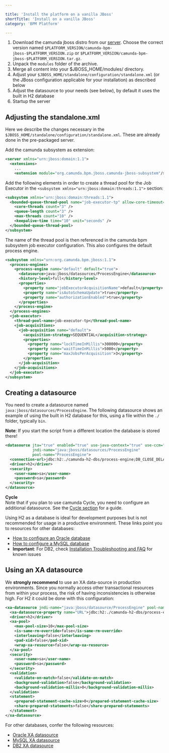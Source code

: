 ```yaml
---

title: 'Install the platform on a vanilla JBoss'
shortTitle: 'Install on a vanilla JBoss'
category: 'BPM Platform'

---
```



1. Download the camunda jboss distro from our [server](https://app.camunda.com/nexus/content/groups/public/org/camunda/bpm/jboss/camunda-bpm-jboss/).
   Choose the correct version named `$PLATFORM_VERSION/camunda-bpm-jboss-$PLATFORM_VERSION.zip` or `$PLATFORM_VERSION/camunda-bpm-jboss-$PLATFORM_VERSION.tar.gz`.
2. Unpack the `modules` folder of the archive.
3. Merge all content into your $JBOSS_HOME/modules/ directory.
4. Adjust your `$JBOSS_HOME/standalone/configuration/standalone.xml` (or the JBoss configuration applicable for your installation) as described below
5. Adjust the datasource to your needs (see below), by default it uses the built in H2 database
6. Startup the server


## Adjusting the standalone.xml

Here we describe the changes necessary in the `$JBOSS_HOME/standalone/configuration/standalone.xml`. These are already done in the pre-packaged server.

Add the camunda subsystem as extension:

```xml
<server xmlns="urn:jboss:domain:1.1">
  <extensions>
    ...
    <extension module="org.camunda.bpm.jboss.camunda-jboss-subsystem"/>
```

Add the following elements in order to create a thread pool for the Job Executor in the `<subsystem xmlns="urn:jboss:domain:threads:1.1">` section:

```xml
<subsystem xmlns="urn:jboss:domain:threads:1.1">
  <bounded-queue-thread-pool name="job-executor-tp" allow-core-timeout="true">
    <core-threads count="3" />
    <queue-length count="3" />
    <max-threads count="10" />
    <keepalive-time time="10" unit="seconds" />
  </bounded-queue-thread-pool>
</subsystem>
```

The name of the thread pool is then referenced in the camunda bpm subsystem job executor configuration.
This also configures the default process engine.

```xml
<subsystem xmlns="urn:org.camunda.bpm.jboss:1.1">
  <process-engines>
    <process-engine name="default" default="true">
      <datasource>java:jboss/datasources/ProcessEngine</datasource>
      <history-level>full</history-level>
      <properties>
        <property name="jobExecutorAcquisitionName">default</property>
        <property name="isAutoSchemaUpdate">true</property>
        <property name="authorizationEnabled">true</property>
      </properties>
    </process-engine>
  </process-engines>
  <job-executor>
    <thread-pool-name>job-executor-tp</thread-pool-name>
    <job-acquisitions>
      <job-acquisition name="default">
        <acquisition-strategy>SEQUENTIAL</acquisition-strategy>
        <properties>
          <property name="lockTimeInMillis">300000</property>
          <property name="waitTimeInMillis">5000</property>
          <property name="maxJobsPerAcquisition">3</property>
        </properties>
      </job-acquisition>
    </job-acquisitions>
  </job-executor>
</subsystem>
```


## Creating a datasource

You need to create a datasource named `java:jboss/datasources/ProcessEngine`.
The following datasource shows an example of using the built in H2 database for this, using a file within the `./` folder,
typically `bin`.

**Note**: If you start the script from a different location the database is stored there!

```xml
<datasource jta="true" enabled="true" use-java-context="true" use-ccm="true"
            jndi-name="java:jboss/datasources/ProcessEngine" 
            pool-name="ProcessEngine">
  <connection-url>jdbc:h2:./camunda-h2-dbs/process-engine;DB_CLOSE_DELAY=-1;MVCC=TRUE;DB_CLOSE_ON_EXIT=FALSE</connection-url>
  <driver>h2</driver>
  <security>
    <user-name>sa</user-name>
    <password>sa</password>
  </security>
</datasource>
```

<div class="alert alert-info">
  <strong>Cycle</strong><br/>
  Note that if you plan to use camunda Cycle, you need to configure an additional datasource. See the <a href="ref:#web-applications-install-camunda-cycle">Cycle section</a> for a guide.
</div>

Using H2 as a database is ideal for development purposes but is not recommended for usage in a productive environment.
These links point you to resources for other databases:

*   [How to configure an Oracle database](http://blog.foos-bar.com/2011/08/jboss-as-7-and-oracle-datasource.html)
*   [How to configure a MySQL database](http://javathreads.de/2011/09/jboss-as-7-mysql-datasource-konfigurieren/)
*   **Important**: For DB2, check [Installation Troubleshooting and FAQ](https://app.camunda.com/confluence/display/foxUserGuide/Installation+Troubleshooting+and+FAQ) for known issues


## Using an XA datasource

We **strongly recommend** to use an XA data-source in production environments.
Since you normally access other transactional resources from within your process, the risk of having inconsistencies is otherwise high.
For H2 it could be done with this configuration:

```xml
<xa-datasource jndi-name="java:jboss/datasource/ProcessEngine" pool-name="ProcessEngine" enabled="true" use-ccm="false">
  <xa-datasource-property name="URL">jdbc:h2:./camunda-h2-dbs/process-engine;DB_CLOSE_DELAY=-1;MVCC=TRUE;DB_CLOSE_ON_EXIT=FALSE</xa-datasource-property>
  <driver>h2</driver>
  <xa-pool>
    <max-pool-size>10</max-pool-size>
    <is-same-rm-override>false</is-same-rm-override>
    <interleaving>false</interleaving>
    <pad-xid>false</pad-xid>
    <wrap-xa-resource>false</wrap-xa-resource>
  </xa-pool>
  <security>
    <user-name>sa</user-name>
    <password>sa</password>
  </security>
  <validation>
    <validate-on-match>false</validate-on-match>
    <background-validation>false</background-validation>
    <background-validation-millis>0</background-validation-millis>
  </validation>
  <statement>
    <prepared-statement-cache-size>0</prepared-statement-cache-size>
    <share-prepared-statements>false</share-prepared-statements>
  </statement>
</xa-datasource>
```

For other databases, confer the following resources:

*   [Oracle XA datasource](http://docs.jboss.org/ironjacamar/userguide/1.0/en-US/html_single/#ex_datasources_oracle_xa)
*   [MySQL XA datasource](http://docs.jboss.org/ironjacamar/userguide/1.0/en-US/html_single/#ex_datasources_mysql_xa)
*   [DB2 XA datasource](http://docs.jboss.org/ironjacamar/userguide/1.0/en-US/html_single/#ex_datasources_db2_xa)